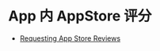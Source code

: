 # App 内 AppStore 评分

* [Requesting App Store Reviews](https://developer.apple.com/documentation/storekit/skstorereviewcontroller/requesting_app_store_reviews?language=objc)
